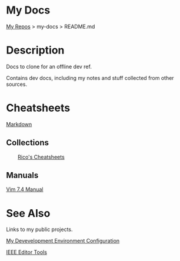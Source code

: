 # My Docs

[My Repos](https://github.com/annebrown/?tab=repositories) > my-docs > README.md

# Description

Docs to clone for an offline dev ref.

Contains dev docs, including my notes and stuff collected from other sources.

# Cheatsheets

[Markdown](./markdown/Index.md)

## Collections

        [Rico's Cheatsheets](https://devhints.io/)    

## Manuals

[Vim 7.4 Manual](./vim/VimManual.pdf)

# See Also

Links to my public projects.

[My Devevelopment Environment Configuration](https://github.com/annebrown/my-conf.git)

[IEEE Editor Tools](https://github.com/annebrown/org-IEEE-EditorTools)
